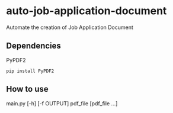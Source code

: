 # auto-job-application-document

Automate the creation of Job Application Document

## Dependencies
PyPDF2

`pip install PyPDF2`

## How to use

main.py [-h] [-f OUTPUT] pdf_file [pdf_file ...]
